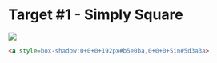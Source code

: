 # Target #1 - Simply Square

![](https://cssbattle.dev/targets/1@2x.png)

```HTML
<a style=box-shadow:0+0+0+192px#b5e0ba,0+0+0+5in#5d3a3a>
```
